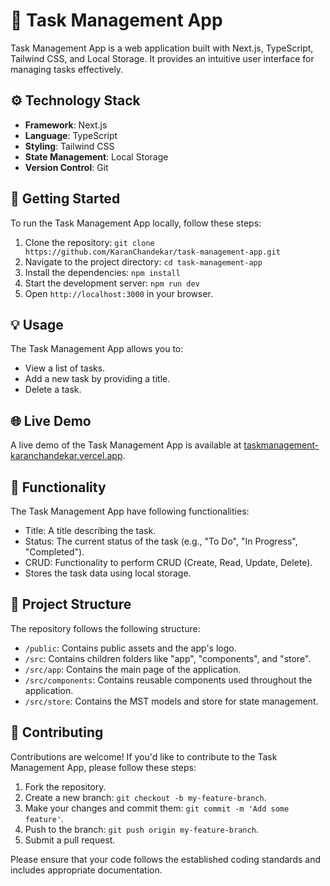 # 📝 Task Management App

Task Management App is a web application built with Next.js, TypeScript, Tailwind CSS, and Local Storage. It provides an intuitive user interface for managing tasks effectively.

## ⚙️ Technology Stack

- **Framework**: Next.js
- **Language**: TypeScript
- **Styling**: Tailwind CSS
- **State Management**: Local Storage
- **Version Control**: Git

## 🚀 Getting Started

To run the Task Management App locally, follow these steps:

1. Clone the repository: `git clone https://github.com/KaranChandekar/task-management-app.git`
2. Navigate to the project directory: `cd task-management-app`
3. Install the dependencies: `npm install`
4. Start the development server: `npm run dev`
5. Open `http://localhost:3000` in your browser.

## 💡 Usage

The Task Management App allows you to:

- View a list of tasks.
- Add a new task by providing a title.
- Delete a task.

## 🌐 Live Demo

A live demo of the Task Management App is available at [taskmanagement-karanchandekar.vercel.app](https://taskmanagement-karanchandekar.vercel.app/).

## 🔧 Functionality

The Task Management App have following functionalities:

- Title: A title describing the task.
- Status: The current status of the task (e.g., "To Do", "In Progress", "Completed").
- CRUD: Functionality to perform CRUD (Create, Read, Update, Delete).
- Stores the task data using local storage.

## 📄 Project Structure

The repository follows the following structure:

- `/public`: Contains public assets and the app's logo.
- `/src`: Contains children folders like "app", "components", and "store".
- `/src/app`: Contains the main page of the application.
- `/src/components`: Contains reusable components used throughout the application.
- `/src/store`: Contains the MST models and store for state management.

## 🤝 Contributing

Contributions are welcome! If you'd like to contribute to the Task Management App, please follow these steps:

1. Fork the repository.
2. Create a new branch: `git checkout -b my-feature-branch`.
3. Make your changes and commit them: `git commit -m 'Add some feature'`.
4. Push to the branch: `git push origin my-feature-branch`.
5. Submit a pull request.

Please ensure that your code follows the established coding standards and includes appropriate documentation.


